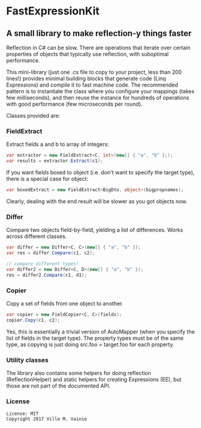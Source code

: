 # FastExpressionKit

## A small library to make reflection-y things faster

Reflection in C# can be slow. There are operations that iterate over certain properties of objects that typically use reflection, with suboptimal performance.

This mini-library (just one .cs file to copy to your project, less than 200 lines!) provides minimal building blocks that generate code (Linq Expressions) and compile it to fast machine code. The recommended pattern is to instantiate the class where you configure your mappings (takes few milliseconds), and then reuse the instance for hundreds of operations with good performance (few microseconds per round).

Classes provided are:

### FieldExtract

Extract fields a and b to array of integers:

 ```csharp
var extractor = new FieldExtract<C, int>(new[] { "a", "b" };);
var results = extractor.Extract(c1);
```

If you want fields boxed to object (i.e. don't want to specify the target type), there is a special case for object:

```csharp
var boxedExtract = new FieldExtract<BigDto, object>(bigpropnames);
```

Clearly, dealing with the end result will be slower as you got objects now.

### Differ

Compare two objects field-by-field, yielding a list of differences. Works across different classes.

```csharp
var differ = new Differ<C, C>(new[] { "a", "b" });
var res = differ.Compare(c1, c2);

// compare different types!
var differ2 = new Differ<C, D>(new[] { "a", "b" });
res = differ2.Compare(c1, d1);
```

### Copier

Copy a set of fields from one object to another.


```csharp
var copier = new FieldCopier<C, C>(fields);
copier.Copy(c1, c2);
```

Yes, this is essentially a trivial version of AutoMapper (when you specify the list of fields in the target type).
The property types must be of the same type, as copying is just doing src.foo = target.foo for each property.

### Utility classes

The library also contains some helpers for doing reflection (ReflectionHelper) and static helpers for creating
Expressions (EE), but those are not part of the documented API.

### License

```
License: MIT
Copyright 2017 Ville M. Vainio
```
